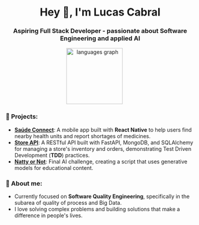 <h1 align="center">Hey 👋, I'm Lucas Cabral</h1>
<h3 align="center">Aspiring Full Stack Developer - passionate about Software Engineering and applied AI</h3>

<div align="center">
  <img src="https://github-readme-stats.vercel.app/api/top-langs?username=lucascamourao&locale=en&hide_title=false&layout=compact&card_width=320&langs_count=6&theme=dark&hide_border=false&order=2" height="150" alt="languages graph" style="margin-right: 30px;" />
</div>

### 🚀 Projects:
- [**Saúde Connect**](https://github.com/lucascamourao/Saude-Connect-App): A mobile app built with **React Native** to help users find nearby health units and report shortages of medicines.
- [**Store API**](https://github.com/lucascamourao/store_api): A RESTful API built with FastAPI, MongoDB, and SQLAlchemy for managing a store's inventory and orders, demonstrating Test Driven Development (**TDD**) practices.
- [**Natty or Not**](https://github.com/lucascamourao/lab-natty-or-not): Final AI challenge, creating a script that uses generative models for educational content.

### 💬 About me:
- Currently focused on **Software Quality Engineering**, specifically in the subarea of quality of process and Big Data.
- I love solving complex problems and building solutions that make a difference in people's lives.

